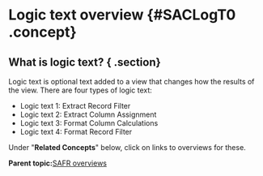 # Logic text overview {#SACLogT0 .concept}

## What is logic text? { .section}

Logic text is optional text added to a view that changes how the results of the view. There are four types of logic text:

-   Logic text 1: Extract Record Filter
-   Logic text 2: Extract Column Assignment
-   Logic text 3: Format Column Calculations
-   Logic text 4: Format Record Filter

Under "**Related Concepts**" below, click on links to overviews for these.

**Parent topic:**[SAFR overviews](../html/AAR450Overviews.md)

